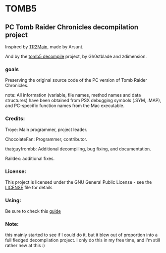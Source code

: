 # TOMB5
## PC Tomb Raider Chronicles decompilation project

Inspired by [TR2Main](https://github.com/Arsunt/TR2Main/), made by Arsunt. 

And by the [tomb5 decompile](https://github.com/TOMB5/TOMB5) project, by Gh0stblade and zdimension. 

### goals
Preserving the original source code of the PC version of Tomb Raider Chronicles.

note: All information (variable, file names, method names and data structures) have been obtained from PSX debugging symbols (.SYM, .MAP), and PC-specific function names from the Mac executable.

### Credits:
Troye: Main programmer, project leader.

ChocolateFan: Programmer, contributor.

thatguyfrombb: Additional decompiling, bug fixing, and documentation.

Raildex: additional fixes.

### License:
This project is licensed under the GNU General Public License - see the [LICENSE](https://github.com/Trxyebeep/TOMB5/blob/master/LICENSE) file for details

### Using:
Be sure to check this [guide](https://github.com/Trxyebeep/TOMB5/blob/master/USING.md)

### Note: 
this mainly started to see if I could do it, but it blew out of proportion into a full fledged decompilation project. I only do this in my free time, and I'm still rather new at this :)
